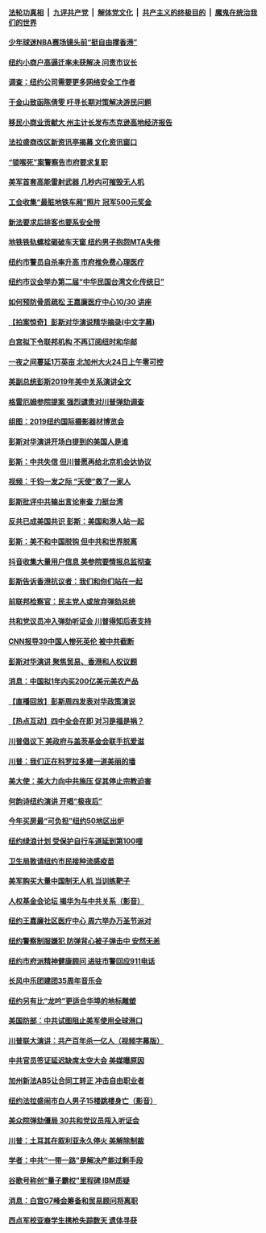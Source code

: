 ####  [法轮功真相](../../../../basic/blob/master/README.md?t=10250839) &nbsp;|&nbsp; [九评共产党](../../../../9ping.md/blob/master/README.md?t=10250839) &nbsp;|&nbsp; [解体党文化](../../../../jtdwh.md/blob/master/README.md?t=10250839)  &nbsp;|&nbsp; [共产主义的终极目的](../../../../gczydzjmd.md/blob/master/README.md?t=10250839) &nbsp;|&nbsp; [魔鬼在统治我们的世界](../../../../mgztzwmdsj.md/blob/master/README.md?t=10250839) 

#### [少年球迷NBA赛场镜头前“挺自由撑香港”](../pages/nsc412/n11611394.md?t=10250839) 

#### [纽约小商户高逼迁率未获解决  问责市议长](../pages/nsc412/n11611090.md?t=10250839) 

#### [调查：纽约公司需要更多网络安全工作者](../pages/nsc412/n11611096.md?t=10250839) 

#### [于金山致函陈倩雯  吁寻长期对策解决游民问题](../pages/nsc412/n11611084.md?t=10250839) 

#### [移民小商业贡献大 州主计长发布杰克逊高地经济报告](../pages/nsc412/n11611111.md?t=10250839) 

#### [法拉盛商改区新资讯亭揭幕 文化资讯窗口](../pages/nsc412/n11611067.md?t=10250839) 

#### [“锁喉死”案警察告市府要求复职](../pages/nsc412/n11611072.md?t=10250839) 

#### [美军首套高能雷射武器 几秒内可摧毁无人机](../pages/nsc412/n11611348.md?t=10250839) 

#### [工会收集“最脏地铁车厢”照片 冠军500元奖金](../pages/nsc412/n11611074.md?t=10250839) 

#### [新法要求后排客也要系安全带](../pages/nsc412/n11611076.md?t=10250839) 

#### [地铁铁轨螺栓砸破车天窗 纽约男子抱怨MTA失修](../pages/nsc412/n11611079.md?t=10250839) 

#### [纽约市警员自杀率升高 市府推免费心理医疗](../pages/nsc412/n11611081.md?t=10250839) 

#### [纽约市议会举办第二届“中华民国台湾文化传统日”](../pages/nsc412/n11611100.md?t=10250839) 

#### [如何预防骨质疏松 王嘉廉医疗中心10/30 讲座](../pages/nsc412/n11611116.md?t=10250839) 

#### [【拍案惊奇】彭斯对华演说精华摘录(中文字幕)](../pages/nsc412/n11610745.md?t=10250839) 

#### [白宫拟下令联邦机构 不再订阅纽时和华邮](../pages/nsc412/n11611005.md?t=10250839) 

#### [一夜之间蔓延1万英亩     北加州大火24日上午零可控](../pages/nsc412/n11611195.md?t=10250839) 

#### [美副总统彭斯2019年美中关系演讲全文](../pages/nsc412/n11610805.md?t=10250839) 

#### [格雷厄姆参院提案 强烈谴责对川普弹劾调查](../pages/nsc412/n11610684.md?t=10250839) 

#### [组图：2019纽约国际摄影器材博览会](../pages/nsc412/n11610606.md?t=10250839) 

#### [彭斯对华演讲开场白提到的美国人是谁](../pages/nsc412/n11610543.md?t=10250839) 

#### [彭斯：中共失信 但川普愿再给北京机会达协议](../pages/nsc412/n11610452.md?t=10250839) 

#### [视频：千钧一发之际 “天使”救了一家人](../pages/nsc412/n11610491.md?t=10250839) 

#### [彭斯批评中共输出言论审查 力挺台湾](../pages/nsc412/n11610511.md?t=10250839) 

#### [反共已成美国共识 彭斯：美国和港人站一起](../pages/nsc412/n11610391.md?t=10250839) 

#### [彭斯：美不和中国脱钩 但中共和世界脱离](../pages/nsc412/n11610349.md?t=10250839) 

#### [抖音收集大量用户信息 美参院要情报总监彻查](../pages/nsc412/n11610051.md?t=10250839) 

#### [彭斯告诉香港抗议者：我们和你们站在一起](../pages/nsc412/n11610130.md?t=10250839) 

#### [前联邦检察官：民主党人或放弃弹劾总统](../pages/nsc412/n11609923.md?t=10250839) 

#### [共和党议员冲入弹劾听证会 川普得知后表支持](../pages/nsc412/n11609777.md?t=10250839) 

#### [CNN报导39中国人惨死英伦 被中共截断](../pages/nsc412/n11609987.md?t=10250839) 

#### [彭斯对华演讲 聚焦贸易、香港和人权议题](../pages/nsc412/n11609665.md?t=10250839) 

#### [消息：中国拟1年内买200亿美元美农产品](../pages/nsc412/n11609650.md?t=10250839) 

#### [【直播回放】彭斯周四发表对华政策演说](../pages/nsc412/n11602959.md?t=10250839) 

#### [【热点互动】四中全会在即 对习是福是祸？](../pages/nsc412/n11609714.md?t=10250839) 

#### [川普倡议下 美政府与盖茨基金会联手抗爱滋](../pages/nsc412/n11609588.md?t=10250839) 

#### [川普：我们正在科罗拉多建一道美丽的墙](../pages/nsc412/n11609118.md?t=10250839) 

#### [美大使：美大力向中共施压 促其停止宗教迫害](../pages/nsc412/n11608311.md?t=10250839) 

#### [何韵诗纽约演讲  开唱“极夜后”](../pages/nsc412/n11608574.md?t=10250839) 

#### [今年买房最“可负担”纽约50地区出炉](../pages/nsc412/n11608583.md?t=10250839) 

#### [纽约绿浪计划  受保护自行车道延到第100哩](../pages/nsc412/n11608586.md?t=10250839) 

#### [卫生局敦请纽约市民接种流感疫苗](../pages/nsc412/n11608589.md?t=10250839) 

#### [美军购买大量中国制无人机 当训练靶子](../pages/nsc412/n11609019.md?t=10250839) 

#### [人权基金会论坛  揭华为与中共关系（影音）](../pages/nsc412/n11608591.md?t=10250839) 

#### [纽约王嘉廉社区医疗中心  周六举办万圣节派对](../pages/nsc412/n11608597.md?t=10250839) 

#### [纽约警察制服嫌犯  防弹背心被子弹击中  安然无恙](../pages/nsc412/n11608600.md?t=10250839) 

#### [纽约市府派精神健康顾问  进驻市警回应911电话](../pages/nsc412/n11608603.md?t=10250839) 

#### [长风中乐团建团35周年音乐会](../pages/nsc412/n11608605.md?t=10250839) 

#### [纽约另有比“龙吟”更适合华埠的地标雕塑](../pages/nsc412/n11608607.md?t=10250839) 

#### [美国防部：中共试图阻止美军使用全球港口](../pages/nsc412/n11608740.md?t=10250839) 

#### [川普联大演讲：共产百年杀一亿人（视频字幕版）](../pages/nsc412/n11608275.md?t=10250839) 

#### [中共官员签证延迟缺席太空大会 美媒曝原因](../pages/nsc412/n11608306.md?t=10250839) 

#### [加州新法AB5让合同工转正 冲击自由职业者](../pages/nsc412/n11608224.md?t=10250839) 

#### [纽约法拉盛闹市白人男子15楼跳楼身亡（影音）](../pages/nsc412/n11608044.md?t=10250839) 

#### [美众院弹劾僵局 30共和党议员闯入听证会](../pages/nsc412/n11607746.md?t=10250839) 

#### [川普：土耳其在叙利亚永久停火 美解除制裁](../pages/nsc412/n11607416.md?t=10250839) 

#### [学者：中共“一带一路”是解决产能过剩手段](../pages/nsc412/n11607670.md?t=10250839) 

#### [谷歌号称创“量子霸权”里程碑 IBM质疑](../pages/nsc412/n11607579.md?t=10250839) 

#### [消息：白宫G7峰会筹备和贸易顾问将离职](../pages/nsc412/n11607431.md?t=10250839) 

#### [西点军校亚裔学生携枪失踪数天 遗体寻获](../pages/nsc412/n11607291.md?t=10250839) 

